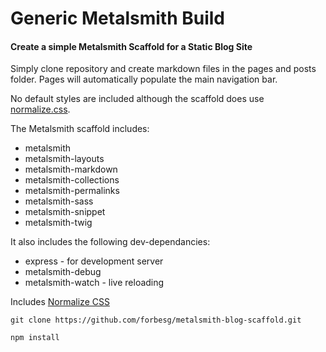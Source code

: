 # Generic Metalsmith Build

#### Create a simple Metalsmith Scaffold for a Static Blog Site

Simply clone repository and create markdown files in the pages and posts folder.
Pages will automatically populate the main navigation bar.

No default styles are included although the scaffold does use [normalize.css](https://necolas.github.io/normalize.css/).

The Metalsmith scaffold includes:

* metalsmith
* metalsmith-layouts
* metalsmith-markdown
* metalsmith-collections
* metalsmith-permalinks
* metalsmith-sass
* metalsmith-snippet
* metalsmith-twig

It also includes the following dev-dependancies:

* express - for development server
* metalsmith-debug
* metalsmith-watch - live reloading

Includes [Normalize CSS](https://necolas.github.io/normalize.css/)

`git clone https://github.com/forbesg/metalsmith-blog-scaffold.git`

`npm install`
